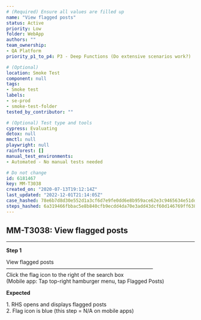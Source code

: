 ```yaml
---
# (Required) Ensure all values are filled up
name: "View flagged posts"
status: Active
priority: Low
folder: WebApp
authors: ""
team_ownership:
- QA Platform
priority_p1_to_p4: P3 - Deep Functions (Do extensive scenarios work?)

# (Optional)
location: Smoke Test
component: null
tags:
- Smoke test
labels:
- se-prod
- smoke-test-folder
tested_by_contributor: ""

# (Optional) Test type and tools
cypress: Evaluating
detox: null
mmctl: null
playwright: null
rainforest: []
manual_test_environments:
- Automated - No manual tests needed

# Do not change
id: 6181467
key: MM-T3038
created_on: "2020-07-13T19:12:14Z"
last_updated: "2022-12-01T21:14:05Z"
case_hashed: 78e6b7d8d30e552d1a3cf6d7e9fe0dd6e8b959ace62e3c9465634e51dd68d2940be82c0e2ede7ff7399eeab98db36f5e
steps_hashed: 6a319466fbbac5e8b840cfb9ecdd4da70e3add43dcf60d146769ff638b9063731b9d1e0836a8b1f219c65488897e47c0
---
```


<!-- (Auto-generated) Based on frontmatter's "key" and "name" -->

## MM-T3038: View flagged posts

---

**Step 1**

View flagged posts\
————————————————————————————\
Click the flag icon to the right of the search box\
(Mobile app: Tap top-right hamburger menu, tap Flagged Posts)

**Expected**

1\. RHS opens and displays flagged posts\
2\. Flag icon is blue (this step = N/A on mobile apps)
